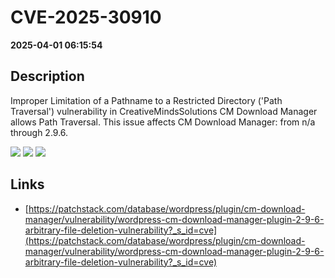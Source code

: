 # CVE-2025-30910

**2025-04-01 06:15:54**

## Description
Improper Limitation of a Pathname to a Restricted Directory ('Path Traversal') vulnerability in CreativeMindsSolutions CM Download Manager allows Path Traversal. This issue affects CM Download Manager: from n/a through 2.9.6.

![](https://img.shields.io/static/v1?label=Score&message=8.6&color=red)
![](https://img.shields.io/static/v1?label=Severity&message=HIGH&color=red)
![](https://img.shields.io/static/v1?label=CWE&message=Traversal&color=green)

## Links
- [https://patchstack.com/database/wordpress/plugin/cm-download-manager/vulnerability/wordpress-cm-download-manager-plugin-2-9-6-arbitrary-file-deletion-vulnerability?_s_id=cve](https://patchstack.com/database/wordpress/plugin/cm-download-manager/vulnerability/wordpress-cm-download-manager-plugin-2-9-6-arbitrary-file-deletion-vulnerability?_s_id=cve)
